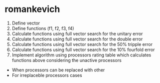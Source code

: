 # romankevich
1. Define vector 
2. Define functions (f1, f2, f3, f4)
3. Calculate functions using full vector search for the unitary error
4. Calculate functions using full vector search for the double error
5. Calculate functions using full vector search for the 50% tripple error
6. Calculate functions using full vector search for the 10% fourfold error
7. Implement algorithm using processors rating table which calculates functions above considering the unactive processors
  - When processors can be replaced with other
  - For irreplaceble processors cases